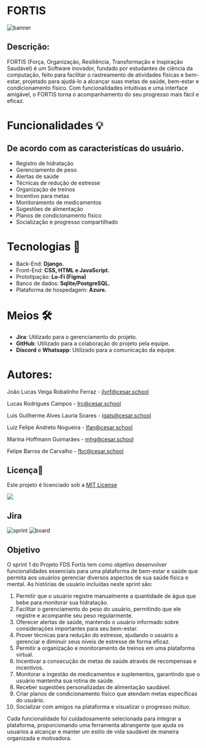 # FORTIS

![banner](https://github.com/user-attachments/assets/759240ee-e3f1-4af8-9e58-f626e634feb3)

## Descrição:

FORTIS (Força, Organização, Resiliência, Transformação e Inspiração Saudável) é um Software inovador, fundado por estudantes de ciência da computação, feito para facilitar o rastreamento de atividades físicas e bem-estar, projetado para ajudá-lo a alcançar suas metas de saúde, bem-estar e condicionamento físico. Com funcionalidades intuitivas e uma interface amigável, o FORTIS torna o acompanhamento do seu progresso mais fácil e eficaz.

# Funcionalidades 💡
## De acordo com as caracteristícas do usuário.

- Registro de hidratação
- Gerenciamento de peso
- Alertas de saúde
- Técnicas de redução de estresse
- Organização de treinos
- Incentivo para metas
- Monitoramento de medicamentos
- Sugestões de alimentação
- Planos de condicionamento físico
- Socialização e progresso compartilhado

# Tecnologias 👾

- Back-End: **Django.** 
- Front-End: **CSS, HTML e JavaScript.**
- Prototipação: **Lo-Fi (Figma)**
- Banco de dados: **Sqlite/PostgreSQL.**
- Plataforma de hospedagem: **Azure.**

# Meios 🛠

- **Jira**: Utilizado para o gerenciamento do projeto.
- **GitHub**: Utilizado para a colaboração do projeto pela equipe.
- **Discord** e **Whatsapp**: Utilizado para a comunicação da equipe.

# Autores:

João Lucas Veiga Robalinho Ferraz - jlvrf@cesar.school

Lucas Rodrigues Campos - lrc@cesar.school

Luis Guilherme Alves Lauria Soares - lgals@cesar.school

Luiz Felipe Andreto Nogueira - lfan@cesar.school

Marina Hoffmann Guimarães - mhg@cesar.school

Felipe Barros de Carvalho - fbc@cesar.school

## Licença📃
Este projeto é licenciado sob a [MIT License](https://opensource.org/licenses/MIT)


[![](https://img.shields.io/github/license/sourcerer-io/hall-of-fame.svg?colorB=ff0000)](https://github.com/sourcerer-io/hall-of-fame/blob/master/LICENSE.md)

## Jira

![sprint](https://cdn.discordapp.com/attachments/834546379140890624/1281585480672219207/Sprint_1_.png?ex=66dc40fd&is=66daef7d&hm=8fe3b3d054f08daeec7fc1c892238b83df6e7b435af2ab16ce180209ff88dac0&)
![board](https://cdn.discordapp.com/attachments/834546379140890624/1281585448740978698/image.png?ex=66dc40f5&is=66daef75&hm=87ea419637c7be7a8ee6cfc6e82737150ef7b444f92f58d4080654cef32e2d0d&)

## Objetivo

O sprint 1 do Projeto FDS Fortis tem como objetivo desenvolver funcionalidades essenciais para uma plataforma de bem-estar e saúde que permita aos usuários gerenciar diversos aspectos de sua saúde física e mental. As histórias de usuário incluídas neste sprint são:

1. Permitir que o usuário registre manualmente a quantidade de água que bebe para monitorar sua hidratação.
2. Facilitar o gerenciamento do peso do usuário, permitindo que ele registre e acompanhe seu peso regularmente.
3. Oferecer alertas de saúde, mantendo o usuário informado sobre considerações importantes para seu bem-estar.
4. Prover técnicas para redução do estresse, ajudando o usuário a gerenciar e diminuir seus níveis de estresse de forma eficaz.
5. Permitir a organização e monitoramento de treinos em uma plataforma virtual.
6. Incentivar a consecução de metas de saúde através de recompensas e incentivos.
7. Monitorar a ingestão de medicamentos e suplementos, garantindo que o usuário mantenha sua rotina de saúde.
8. Receber sugestões personalizadas de alimentação saudável.
9. Criar planos de condicionamento físico que atendam metas específicas do usuário.
10. Socializar com amigos na plataforma e visualizar o progresso mútuo.
    
Cada funcionalidade foi cuidadosamente selecionada para integrar a plataforma, proporcionando uma ferramenta abrangente que ajuda os usuários a alcançar e manter um estilo de vida saudável de maneira organizada e motivadora.
